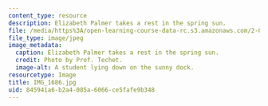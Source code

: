 ```yaml
---
content_type: resource
description: Elizabeth Palmer takes a rest in the spring sun.
file: /media/https%3A/open-learning-course-data-rc.s3.amazonaws.com/2-011-introduction-to-ocean-science-and-engineering-spring-2006/845941a6b2a4085a6066ce5fafe9b348_IMG_1686.jpg
file_type: image/jpeg
image_metadata:
  caption: Elizabeth Palmer takes a rest in the spring sun.
  credit: Photo by Prof. Techet.
  image-alt: A student lying down on the sunny dock.
resourcetype: Image
title: IMG_1686.jpg
uid: 845941a6-b2a4-085a-6066-ce5fafe9b348
---
```

